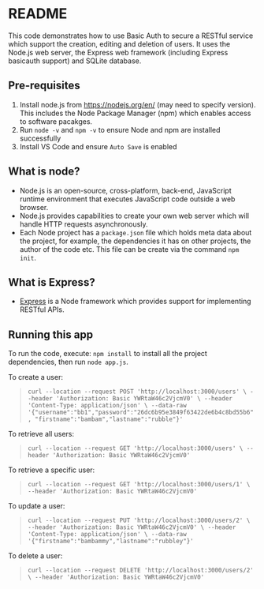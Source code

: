 # README
This code demonstrates how to use Basic Auth to secure a RESTful service which support the creation, editing and deletion of users. It uses the Node.js web server, the Express web framework (including Express basicauth support) and SQLite database.

## Pre-requisites
1. Install node.js from https://nodejs.org/en/ (may need to specify version). This includes the Node Package Manager (npm) which enables access to software pacakges.
2. Run `node -v` and `npm -v` to ensure Node and npm are installed successfully
3. Install VS Code and ensure `Auto Save` is enabled

## What is node?
* Node.js is an open-source, cross-platform, back-end, JavaScript runtime environment that executes JavaScript code outside a web browser.
* Node.js provides capabilities to create your own web server which will handle HTTP requests asynchronously.
* Each Node project has a `package.json` file which holds meta data about the project, for example, the dependencies it has on other projects, the author of the code etc. This file can be create via the command `npm init`.

## What is Express?
* [Express](https://expressjs.com/) is a Node framework which provides support for implementing RESTful APIs.

## Running this app
To run the code, execute: `npm install` to install all the project dependencies, then run `node app.js`.

To create a user:
> `curl --location --request POST 'http://localhost:3000/users' \
--header 'Authorization: Basic YWRtaW46c2VjcmV0' \
--header 'Content-Type: application/json' \
--data-raw '{"username":"bb1","password":"26dc6b95e3849f63422de6b4c8bd55b6", "firstname":"bambam","lastname":"rubble"}'`

To retrieve all users:
>`curl --location --request GET 'http://localhost:3000/users' \
--header 'Authorization: Basic YWRtaW46c2VjcmV0'`

To retrieve a specific user:
>`curl --location --request GET 'http://localhost:3000/users/1' \
--header 'Authorization: Basic YWRtaW46c2VjcmV0'`

To update a user:
>`curl --location --request PUT 'http://localhost:3000/users/2' \
--header 'Authorization: Basic YWRtaW46c2VjcmV0' \
--header 'Content-Type: application/json' \
--data-raw '{"firstname":"bambammy","lastname":"rubbley"}'`

To delete a user:
>`curl --location --request DELETE 'http://localhost:3000/users/2' \
--header 'Authorization: Basic YWRtaW46c2VjcmV0'`





